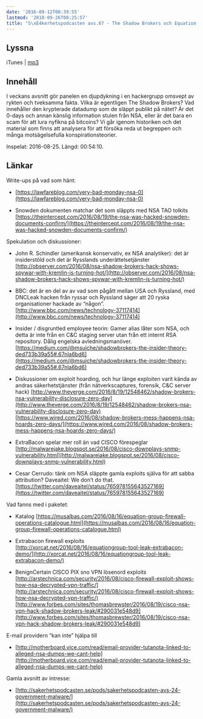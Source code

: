```yaml
---
date: '2016-09-12T08:39:55'
lastmod: '2018-09-26T08:25:57'
title: "S\xE4kerhetspodcasten avs.67 - The Shadow Brokers och Equation Group"
---
```

## Lyssna

iTunes \| [mp3](http://traffic.libsyn.com/sakerhetspodcasten/The_Shadow_Brokers_-_Equation_Group_-_NSA_TAO.mp3)

## Innehåll

I veckans avsnitt gör panelen en djupdykning i en hackergrupp omsvept av rykten och
tveksamma fakta. Vilka är egentligen The Shadow Brokers? Vad innehåller den krypterade
datadump som de släppt publikt på nätet? Är det 0-days och annan känslig information
stulen från NSA, eller är det bara en scam för att lura nyfikna på bitcoins? Vi går
igenom historiken och det material som finns att analysera för att försöka reda ut
begreppen och många motsägelsefulla konspirationsteorier.

Inspelat: 2016-08-25. Längd: 00:54:10.

## Länkar

Write-ups på vad som hänt:

* [https://lawfareblog.com/very-bad-monday-nsa-0](https://lawfareblog.com/very-bad-monday-nsa-0)

* Snowden dokumenten matchar det som släppts med NSA TAO tolkits [https://theintercept.com/2016/08/19/the-nsa-was-hacked-snowden-documents-confirm/](https://theintercept.com/2016/08/19/the-nsa-was-hacked-snowden-documents-confirm/)



Spekulation och diskussioner:

* John R. Schindler (amerikansk konservativ, ex NSA analytiker): det är insiderstöld
och det är Rysslands
underättelsetjänster [http://observer.com/2016/08/nsa-shadow-brokers-hack-shows-spywar-with-kremlin-is-turning-hot/](http://observer.com/2016/08/nsa-shadow-brokers-hack-shows-spywar-with-kremlin-is-turning-hot/)

* BBC: det är en del av av vad som pågått mellan USA och Ryssland, med DNCLeak hacken från ryssar och Ryssland säger att 20 ryska organisationer hackade av “någon”. [http://www.bbc.com/news/technology-37117414](http://www.bbc.com/news/technology-37117414)

* Insider / disgruntled employee teorin: Gamer alias låter som NSA, och detta är inte från en C&C staging server utan från ett internt RSA repository. Dålig engelska avledningsmanöver. [https://medium.com/@msuiche/shadowbrokers-the-insider-theory-ded733b39a55#.67nla6bd6](https://medium.com/@msuiche/shadowbrokers-the-insider-theory-ded733b39a55#.67nla6bd6)

* Diskussioner om exploit hoarding, och hur länge exploiten varit kända av andras säkerhetstjänster (från nätverkscaptures, forensik, C&C server hack) [http://www.theverge.com/2016/8/19/12548462/shadow-brokers-nsa-vulnerability-disclosure-zero-day](http://www.theverge.com/2016/8/19/12548462/shadow-brokers-nsa-vulnerability-disclosure-zero-day)  [https://www.wired.com/2016/08/shadow-brokers-mess-happens-nsa-hoards-zero-days/](https://www.wired.com/2016/08/shadow-brokers-mess-happens-nsa-hoards-zero-days/)

* ExtraBacon spelar mer roll än vad CISCO förespeglar [http://malwarejake.blogspot.se/2016/08/cisco-downplays-snmp-vulnerability.html](http://malwarejake.blogspot.se/2016/08/cisco-downplays-snmp-vulnerability.html)

* Cesar Cerrudo: tänk om NSA släppte gamla exploits själva för att sabba attribution? Daveaitel: We don’t do that. [https://twitter.com/daveaitel/status/765978155643527169](https://twitter.com/daveaitel/status/765978155643527169)



Vad fanns med i paketet:

* Katalog [https://musalbas.com/2016/08/16/equation-group-firewall-operations-catalogue.html](https://musalbas.com/2016/08/16/equation-group-firewall-operations-catalogue.html)

* Extrabacon firewall exploits [http://xorcat.net/2016/08/16/equationgroup-tool-leak-extrabacon-demo/](http://xorcat.net/2016/08/16/equationgroup-tool-leak-extrabacon-demo/)

* BenignCertain CISCO PIX sno VPN lösenord exploits [http://arstechnica.com/security/2016/08/cisco-firewall-exploit-shows-how-nsa-decrypted-vpn-traffic/](http://arstechnica.com/security/2016/08/cisco-firewall-exploit-shows-how-nsa-decrypted-vpn-traffic/)  [http://www.forbes.com/sites/thomasbrewster/2016/08/19/cisco-nsa-vpn-hack-shadow-brokers-leak/#290031e548d9](http://www.forbes.com/sites/thomasbrewster/2016/08/19/cisco-nsa-vpn-hack-shadow-brokers-leak/#290031e548d9)



E-mail providern “kan inte” hjälpa till

* [http://motherboard.vice.com/read/email-provider-tutanota-linked-to-alleged-nsa-dumps-we-cant-help](http://motherboard.vice.com/read/email-provider-tutanota-linked-to-alleged-nsa-dumps-we-cant-help)



Gamla avsnitt av intresse:

* [http://sakerhetspodcasten.se/pods/sakerhetspodcasten-avs-24-government-malware/](http://sakerhetspodcasten.se/pods/sakerhetspodcasten-avs-24-government-malware/)




